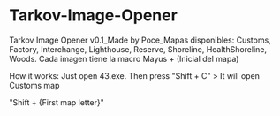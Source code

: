 # Tarkov-Image-Opener
Tarkov Image Opener v0.1_Made by Poce_Mapas disponibles: Customs, Factory, Interchange, Lighthouse, Reserve, Shoreline, HealthShoreline, Woods. Cada imagen tiene la macro Mayus + (Inicial del mapa)

How it works:
Just open 43.exe.
Then press "Shift + C" > It will open Customs map

"Shift + {First map letter}"
